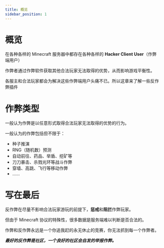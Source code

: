 ```yaml
---
title: 概览
sidebar_position: 1
---
```


# 概览

在各种各样的 Minecraft 服务器中都存在各种各样的 **Hacker Client User**（作弊端用户）

作弊者通过作弊软件获取其他合法玩家无法取得的优势，从而影响游戏平衡性。

各服主和合法玩家都会为解决这些作弊端用户头痛不已。所以这章来了解一些反作弊插件


# 作弊类型

一般认为作弊是以任意形式取得合法玩家无法取得的优势的行为。

一般认为的作弊包括但不限于：

* 种子推演
* RNG（随机数）预测
* 自动前往、药品、举盾、挖矿等
* 刀刀暴击、杀戮光环等战斗作弊
* 穿墙、高跳、飞行等移动作弊
* ......

# 写在最后

反作弊在尽量不影响合法玩家游玩的前提下，**惩戒**和**阻拦**作弊玩家。

但由于 Minecraft 协议的特殊性，很多数据是服务端难以判断是否合法的。

作弊和反作弊永远是一个你追我赶的永无休止的竞赛，你无法抓到每一个作弊者。

***最好的反作弊是社区，一个良好的社区会自发的举报作弊。***